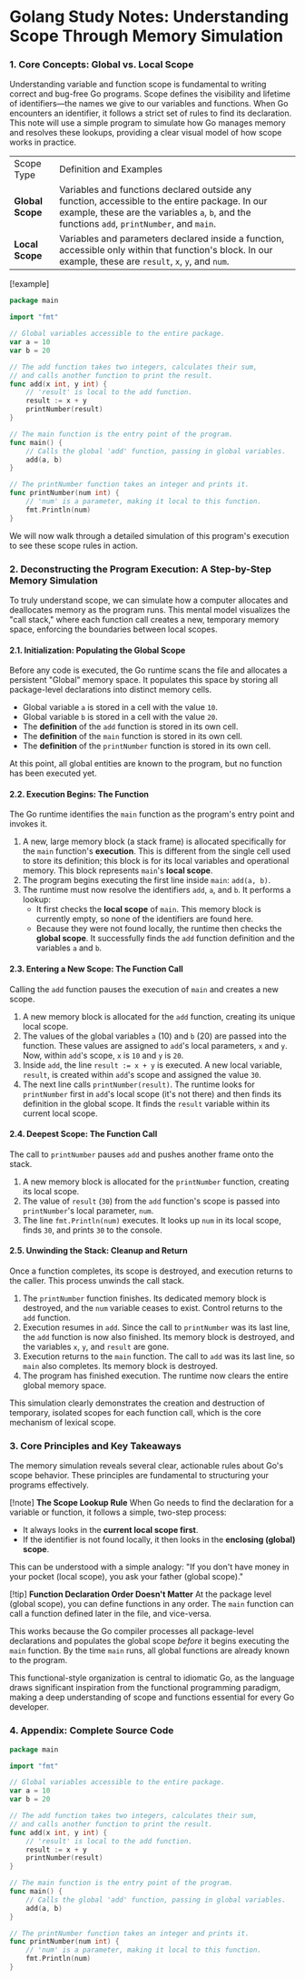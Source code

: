 # Golang Study Notes: Understanding Scope Through Memory Simulation

### 1. Core Concepts: Global vs. Local Scope

Understanding variable and function scope is fundamental to writing correct and bug-free Go programs. Scope defines the visibility and lifetime of identifiers—the names we give to our variables and functions. When Go encounters an identifier, it follows a strict set of rules to find its declaration. This note will use a simple program to simulate how Go manages memory and resolves these lookups, providing a clear visual model of how scope works in practice.

|   |   |
|---|---|
|Scope Type|Definition and Examples|
|**Global Scope**|Variables and functions declared outside any function, accessible to the entire package. In our example, these are the variables `a`, `b`, and the functions `add`, `printNumber`, and `main`.|
|**Local Scope**|Variables and parameters declared inside a function, accessible only within that function's block. In our example, these are `result`, `x`, `y`, and `num`.|

[!example]

```go
package main

import "fmt"

// Global variables accessible to the entire package.
var a = 10
var b = 20

// The add function takes two integers, calculates their sum,
// and calls another function to print the result.
func add(x int, y int) {
	// 'result' is local to the add function.
	result := x + y
	printNumber(result)
}

// The main function is the entry point of the program.
func main() {
	// Calls the global 'add' function, passing in global variables.
	add(a, b)
}

// The printNumber function takes an integer and prints it.
func printNumber(num int) {
	// 'num' is a parameter, making it local to this function.
	fmt.Println(num)
}
```

We will now walk through a detailed simulation of this program's execution to see these scope rules in action.

### 2. Deconstructing the Program Execution: A Step-by-Step Memory Simulation

To truly understand scope, we can simulate how a computer allocates and deallocates memory as the program runs. This mental model visualizes the "call stack," where each function call creates a new, temporary memory space, enforcing the boundaries between local scopes.

#### 2.1. Initialization: Populating the Global Scope

Before any code is executed, the Go runtime scans the file and allocates a persistent "Global" memory space. It populates this space by storing all package-level declarations into distinct memory cells.

- Global variable `a` is stored in a cell with the value `10`.
- Global variable `b` is stored in a cell with the value `20`.
- The **definition** of the `add` function is stored in its own cell.
- The **definition** of the `main` function is stored in its own cell.
- The **definition** of the `printNumber` function is stored in its own cell.

At this point, all global entities are known to the program, but no function has been executed yet.

#### 2.2. Execution Begins: The Function

The Go runtime identifies the `main` function as the program's entry point and invokes it.

1. A new, large memory block (a stack frame) is allocated specifically for the `main` function's **execution**. This is different from the single cell used to store its definition; this block is for its local variables and operational memory. This block represents `main`'s **local scope**.
2. The program begins executing the first line inside `main`: `add(a, b)`.
3. The runtime must now resolve the identifiers `add`, `a`, and `b`. It performs a lookup:
    - It first checks the **local scope** of `main`. This memory block is currently empty, so none of the identifiers are found here.
    - Because they were not found locally, the runtime then checks the **global scope**. It successfully finds the `add` function definition and the variables `a` and `b`.

#### 2.3. Entering a New Scope: The Function Call

Calling the `add` function pauses the execution of `main` and creates a new scope.

1. A new memory block is allocated for the `add` function, creating its unique local scope.
2. The values of the global variables `a` (10) and `b` (20) are passed into the function. These values are assigned to `add`'s local parameters, `x` and `y`. Now, within `add`'s scope, `x` is `10` and `y` is `20`.
3. Inside `add`, the line `result := x + y` is executed. A new local variable, `result`, is created within `add`'s scope and assigned the value `30`.
4. The next line calls `printNumber(result)`. The runtime looks for `printNumber` first in `add`'s local scope (it's not there) and then finds its definition in the global scope. It finds the `result` variable within its current local scope.

#### 2.4. Deepest Scope: The Function Call

The call to `printNumber` pauses `add` and pushes another frame onto the stack.

1. A new memory block is allocated for the `printNumber` function, creating its local scope.
2. The value of `result` (`30`) from the `add` function's scope is passed into `printNumber`'s local parameter, `num`.
3. The line `fmt.Println(num)` executes. It looks up `num` in its local scope, finds `30`, and prints `30` to the console.

#### 2.5. Unwinding the Stack: Cleanup and Return

Once a function completes, its scope is destroyed, and execution returns to the caller. This process unwinds the call stack.

1. The `printNumber` function finishes. Its dedicated memory block is destroyed, and the `num` variable ceases to exist. Control returns to the `add` function.
2. Execution resumes in `add`. Since the call to `printNumber` was its last line, the `add` function is now also finished. Its memory block is destroyed, and the variables `x`, `y`, and `result` are gone.
3. Execution returns to the `main` function. The call to `add` was its last line, so `main` also completes. Its memory block is destroyed.
4. The program has finished execution. The runtime now clears the entire global memory space.

This simulation clearly demonstrates the creation and destruction of temporary, isolated scopes for each function call, which is the core mechanism of lexical scope.

### 3. Core Principles and Key Takeaways

The memory simulation reveals several clear, actionable rules about Go's scope behavior. These principles are fundamental to structuring your programs effectively.

[!note] **The Scope Lookup Rule** When Go needs to find the declaration for a variable or function, it follows a simple, two-step process:

- It always looks in the **current local scope first**.
- If the identifier is not found locally, it then looks in the **enclosing (global) scope**.

This can be understood with a simple analogy: "If you don't have money in your pocket (local scope), you ask your father (global scope)."

[!tip] **Function Declaration Order Doesn't Matter** At the package level (global scope), you can define functions in any order. The `main` function can call a function defined later in the file, and vice-versa.

This works because the Go compiler processes all package-level declarations and populates the global scope _before_ it begins executing the `main` function. By the time `main` runs, all global functions are already known to the program.

This functional-style organization is central to idiomatic Go, as the language draws significant inspiration from the functional programming paradigm, making a deep understanding of scope and functions essential for every Go developer.

### 4. Appendix: Complete Source Code

```go
package main

import "fmt"

// Global variables accessible to the entire package.
var a = 10
var b = 20

// The add function takes two integers, calculates their sum,
// and calls another function to print the result.
func add(x int, y int) {
	// 'result' is local to the add function.
	result := x + y
	printNumber(result)
}

// The main function is the entry point of the program.
func main() {
	// Calls the global 'add' function, passing in global variables.
	add(a, b)
}

// The printNumber function takes an integer and prints it.
func printNumber(num int) {
	// 'num' is a parameter, making it local to this function.
	fmt.Println(num)
}
```